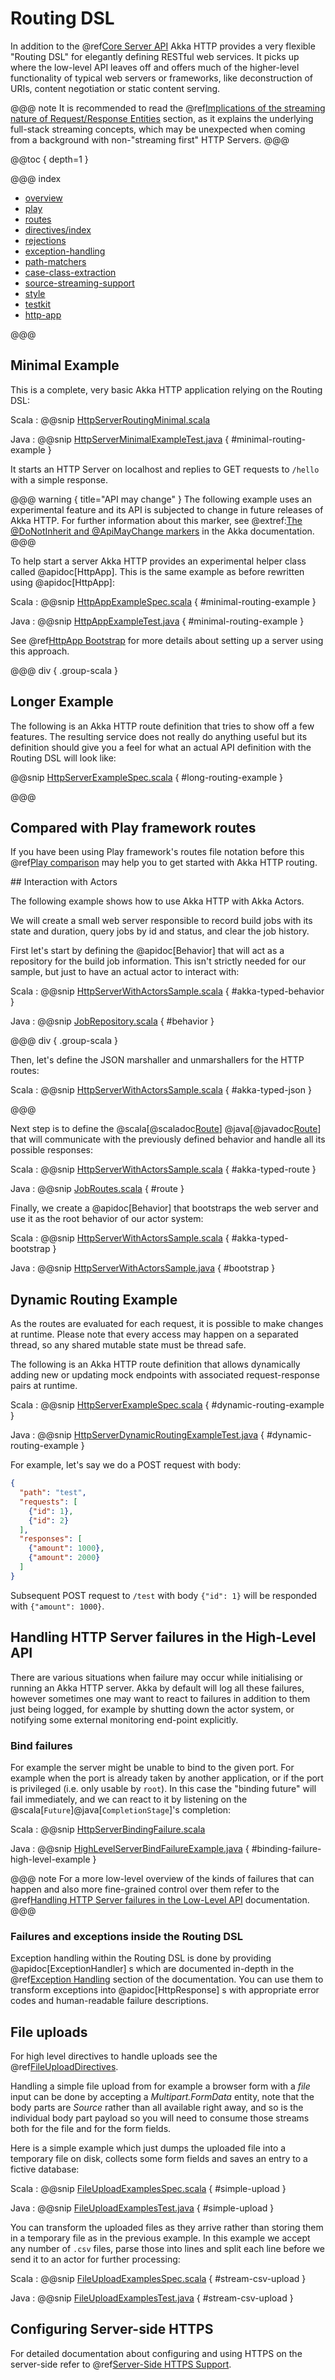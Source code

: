 # Routing DSL

In addition to the @ref[Core Server API](../server-side/low-level-api.md) Akka HTTP provides a very flexible "Routing DSL" for elegantly
defining RESTful web services. It picks up where the low-level API leaves off and offers much of the higher-level
functionality of typical web servers or frameworks, like deconstruction of URIs, content negotiation or
static content serving.

@@@ note
It is recommended to read the @ref[Implications of the streaming nature of Request/Response Entities](../implications-of-streaming-http-entity.md) section,
as it explains the underlying full-stack streaming concepts, which may be unexpected when coming
from a background with non-"streaming first" HTTP Servers.
@@@

@@toc { depth=1 }

@@@ index

* [overview](overview.md)
* [play](play-comparison.md)
* [routes](routes.md)
* [directives/index](directives/index.md)
* [rejections](rejections.md)
* [exception-handling](exception-handling.md)
* [path-matchers](path-matchers.md)
* [case-class-extraction](case-class-extraction.md)
* [source-streaming-support](source-streaming-support.md)
* [style](style-guide.md)
* [testkit](testkit.md)
* [http-app](HttpApp.md)

@@@

## Minimal Example

This is a complete, very basic Akka HTTP application relying on the Routing DSL:

Scala
:  @@snip [HttpServerRoutingMinimal.scala]($test$/scala/docs/http/scaladsl/HttpServerRoutingMinimal.scala)

Java
:  @@snip [HttpServerMinimalExampleTest.java]($test$/java/docs/http/javadsl/HttpServerMinimalExampleTest.java) { #minimal-routing-example }

It starts an HTTP Server on localhost and replies to GET requests to `/hello` with a simple response.

@@@ warning { title="API may change" }
The following example uses an experimental feature and its API is subjected to change in future releases of Akka HTTP.
For further information about this marker, see @extref:[The @DoNotInherit and @ApiMayChange markers](akka-docs:common/binary-compatibility-rules.html#the-donotinherit-and-apimaychange-markers)
in the Akka documentation.
@@@

To help start a server Akka HTTP provides an experimental helper class called @apidoc[HttpApp].
This is the same example as before rewritten using @apidoc[HttpApp]:

Scala
:  @@snip [HttpAppExampleSpec.scala]($test$/scala/docs/http/scaladsl/HttpAppExampleSpec.scala) { #minimal-routing-example }

Java
:  @@snip [HttpAppExampleTest.java]($test$/java/docs/http/javadsl/server/HttpAppExampleTest.java) { #minimal-routing-example }

See @ref[HttpApp Bootstrap](HttpApp.md) for more details about setting up a server using this approach.

@@@ div { .group-scala }

## Longer Example

The following is an Akka HTTP route definition that tries to show off a few features. The resulting service does
not really do anything useful but its definition should give you a feel for what an actual API definition with
the Routing DSL will look like:

@@snip [HttpServerExampleSpec.scala]($test$/scala/docs/http/scaladsl/HttpServerExampleSpec.scala) { #long-routing-example }

@@@

## Compared with Play framework routes

If you have been using Play framework's routes file notation before this @ref[Play comparison](play-comparison.md) may help you to get started with Akka HTTP routing.

<a name="interaction-with-akka-typed">
## Interaction with Actors

The following example shows how to use Akka HTTP with Akka Actors.

We will create a small web server responsible to record build jobs with its state and duration, query jobs by
id and status, and clear the job history.

First let's start by defining the @apidoc[Behavior] that will act as a repository for the build job information. This isn't
strictly needed for our sample, but just to have an actual actor to interact with:

Scala
:  @@snip [HttpServerWithActorsSample.scala]($test$/scala/docs/http/scaladsl/HttpServerWithActorsSample.scala) { #akka-typed-behavior }

Java
:  @@snip [JobRepository.scala](/docs/src/test/java/docs/http/javadsl/JobRepository.java) { #behavior }

@@@ div { .group-scala }

Then, let's define the JSON marshaller and unmarshallers for the HTTP routes:

Scala
:  @@snip [HttpServerWithActorsSample.scala]($test$/scala/docs/http/scaladsl/HttpServerWithActorsSample.scala) { #akka-typed-json }

@@@

Next step is to define the
@scala[@scaladoc[Route](akka.http.scaladsl.server.index#Route=akka.http.scaladsl.server.RequestContext=%3Escala.concurrent.Future[akka.http.scaladsl.server.RouteResult])]
@java[@javadoc[Route](akka.http.javadsl.server.Route)]
that will communicate with the previously defined behavior
and handle all its possible responses:

Scala
:  @@snip [HttpServerWithActorsSample.scala]($test$/scala/docs/http/scaladsl/HttpServerWithActorsSample.scala) { #akka-typed-route }

Java
:  @@snip [JobRoutes.scala](/docs/src/test/java/docs/http/javadsl/JobRoutes.java) { #route }

Finally, we create a @apidoc[Behavior] that bootstraps the web server and use it as the root behavior of our actor system:

Scala
:  @@snip [HttpServerWithActorsSample.scala]($test$/scala/docs/http/scaladsl/HttpServerWithActorsSample.scala) { #akka-typed-bootstrap }

Java
:  @@snip [HttpServerWithActorsSample.java](/docs/src/test/java/docs/http/javadsl/HttpServerWithActorsSample.java) { #bootstrap }

## Dynamic Routing Example

As the routes are evaluated for each request, it is possible to make changes at runtime. Please note that every access
may happen on a separated thread, so any shared mutable state must be thread safe.

The following is an Akka HTTP route definition that allows dynamically adding new or updating mock endpoints with
associated request-response pairs at runtime.

Scala
:  @@snip [HttpServerExampleSpec.scala]($test$/scala/docs/http/scaladsl/HttpServerExampleSpec.scala) { #dynamic-routing-example }

Java
:  @@snip [HttpServerDynamicRoutingExampleTest.java]($test$/java/docs/http/javadsl/HttpServerDynamicRoutingExampleTest.java) { #dynamic-routing-example }

For example, let's say we do a POST request with body:

```json
{
  "path": "test",
  "requests": [
    {"id": 1},
    {"id": 2}
  ],
  "responses": [
    {"amount": 1000},
    {"amount": 2000}
  ]
}
```

Subsequent POST request to `/test` with body `{"id": 1}` will be responded with `{"amount": 1000}`.

## Handling HTTP Server failures in the High-Level API

There are various situations when failure may occur while initialising or running an Akka HTTP server.
Akka by default will log all these failures, however sometimes one may want to react to failures in addition
to them just being logged, for example by shutting down the actor system, or notifying some external monitoring
end-point explicitly.

### Bind failures

For example the server might be unable to bind to the given port. For example when the port
is already taken by another application, or if the port is privileged (i.e. only usable by `root`).
In this case the "binding future" will fail immediately, and we can react to it by listening on the @scala[`Future`]@java[`CompletionStage`]'s completion:

Scala
:  @@snip [HttpServerBindingFailure.scala]($test$/scala/docs/http/scaladsl/HttpServerBindingFailure.scala)

Java
:  @@snip [HighLevelServerBindFailureExample.java]($test$/java/docs/http/javadsl/server/HighLevelServerBindFailureExample.java) { #binding-failure-high-level-example }

@@@ note
For a more low-level overview of the kinds of failures that can happen and also more fine-grained control over them
refer to the @ref[Handling HTTP Server failures in the Low-Level API](../server-side/low-level-api.md#handling-http-server-failures-low-level) documentation.
@@@

### Failures and exceptions inside the Routing DSL

Exception handling within the Routing DSL is done by providing @apidoc[ExceptionHandler] s which are documented in-depth
in the @ref[Exception Handling](exception-handling.md) section of the documentation. You can use them to transform exceptions into
@apidoc[HttpResponse] s with appropriate error codes and human-readable failure descriptions.

## File uploads

For high level directives to handle uploads see the @ref[FileUploadDirectives](directives/file-upload-directives/index.md).

Handling a simple file upload from for example a browser form with a *file* input can be done
by accepting a *Multipart.FormData* entity, note that the body parts are *Source* rather than
all available right away, and so is the individual body part payload so you will need to consume
those streams both for the file and for the form fields.

Here is a simple example which just dumps the uploaded file into a temporary file on disk, collects
some form fields and saves an entry to a fictive database:

Scala
:  @@snip [FileUploadExamplesSpec.scala]($test$/scala/docs/http/scaladsl/server/FileUploadExamplesSpec.scala) { #simple-upload }

Java
:  @@snip [FileUploadExamplesTest.java]($test$/java/docs/http/javadsl/server/FileUploadExamplesTest.java) { #simple-upload }

You can transform the uploaded files as they arrive rather than storing them in a temporary file as
in the previous example. In this example we accept any number of `.csv` files, parse those into lines
and split each line before we send it to an actor for further processing:

Scala
:  @@snip [FileUploadExamplesSpec.scala]($test$/scala/docs/http/scaladsl/server/FileUploadExamplesSpec.scala) { #stream-csv-upload }

Java
:  @@snip [FileUploadExamplesTest.java]($test$/java/docs/http/javadsl/server/FileUploadExamplesTest.java) { #stream-csv-upload }

## Configuring Server-side HTTPS

For detailed documentation about configuring and using HTTPS on the server-side refer to @ref[Server-Side HTTPS Support](../server-side/server-https-support.md).
